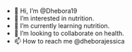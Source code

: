 - 👋 Hi, I’m @Dhebora19
- 👀 I’m interested in nutrition.
- 🌱 I’m currently learning nutrition.
- 💞️ I’m looking to collaborate on health.
- 📫 How to reach me @dheborajessica

<!---
Dhebora19/Dhebora19 is a ✨ special ✨ repository because its `README.md` (this file) appears on your GitHub profile.
You can click the Preview link to take a look at your changes.
--->
